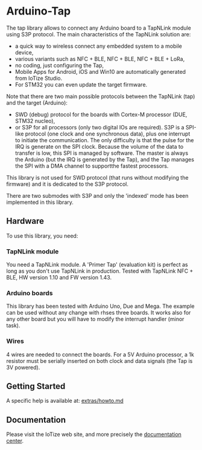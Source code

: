 # Arduino-Tap

The tap library allows to connect any Arduino board to a TapNLink module using S3P protocol. 
The main characteristics of the TapNLink solution are:

 - a quick way to wireless connect any embedded system to a mobile device,
 - various variants such as NFC + BLE, NFC + BLE, NFC + BLE + LoRa,
 - no coding, just configuring the Tap,
 - Mobile Apps for Android, iOS and Win10 are automatically generated from IoTize Studio.
 - For STM32 you can even update the target firmware.

 Note that there are two main possible protocols between the TapNLink (tap) and the target (Arduino): 
  - SWD (debug) protocol for the boards with  Cortex-M processor (DUE, STM32 nucleo),
  - or S3P for all processors (only two digital IOs are required). S3P is a SPI-like protocol (one clock and one synchronous data), plus one interrupt to initiate the communication. The only difficulty is that the pulse for the IRQ is generate on the SPI clock. Because the volume of the data to transfer is low, this SPI is managed by software. The master is always the Arduino (but the IRQ is generated by the Tap), and the Tap manages the SPI with a DMA channel to supportthe fastest  processors.  

This library is not used for SWD protocol (that runs without modifying the firmware) and it is dedicated to the S3P protocol. 

There are two submodes with S3P and only the 'indexed' mode has been implemented in this library. 

## Hardware

To use this library, you need: 

### TapNLink module

You need a TapNLink module. A 'Primer Tap' (evaluation kit) is perfect as long as you don't use TapNLink in production. 
Tested with TapNLink NFC + BLE, HW version 1.10 and FW version 1.43.

### Arduino boards

This library has been tested with Arduino Uno, Due and Mega. The example can be used without any change with rhses three boards. 
It works also for any other board but you will have to modify the interrupt handler (minor task).

### Wires

4 wires are needed to connect the boards. For a 5V Arduino processor, a 1k resistor must be serially inserted on both clock and data signals (the Tap is 3V powered). 

## Getting Started

A specific help is available at:  [extras/howto.md](extras/howto.md)


## Documentation

Please visit the IoTize web site, and more precisely the [documentation center](http://docs.iotize.com/).
